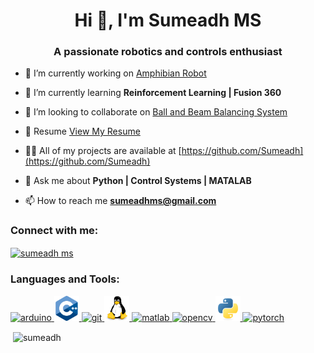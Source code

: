 <h1 align="center">Hi 👋, I'm Sumeadh MS</h1>
<h3 align="center">A passionate robotics and controls enthusiast</h3>

- 🔭 I’m currently working on [Amphibian Robot](https://github.com/AmphiBot24/Amphi)

- 🌱 I’m currently learning **Reinforcement Learning | Fusion 360**

- 👯 I’m looking to collaborate on [Ball and Beam Balancing System](https://drive.google.com/drive/folders/1jKYqg85THhRdYLeoeCvqAPgQPalOF2Uq?usp=sharing)

- 📄 Resume  [View My Resume](https://drive.google.com/file/d/1g-HRVEEcyRvqVLLIz4q5LL3WVyOIylaO/view?usp=drive_link)  

- 👨‍💻 All of my projects are available at [https://github.com/Sumeadh](https://github.com/Sumeadh)

- 💬 Ask me about **Python | Control Systems | MATALAB**

- 📫 How to reach me **sumeadhms@gmail.com**


<h3 align="left">Connect with me:</h3>
<p align="left">
<a href="https://linkedin.com/in/Sumeadh MS" target="blank"><img align="center" src="https://raw.githubusercontent.com/rahuldkjain/github-profile-readme-generator/master/src/images/icons/Social/linked-in-alt.svg" alt="sumeadh ms" height="30" width="40" /></a>
</p>

<h3 align="left">Languages and Tools:</h3>
<p align="left"> <a href="https://www.arduino.cc/" target="_blank" rel="noreferrer"> <img src="https://cdn.worldvectorlogo.com/logos/arduino-1.svg" alt="arduino" width="40" height="40"/> </a> <a href="https://www.w3schools.com/cpp/" target="_blank" rel="noreferrer"> <img src="https://raw.githubusercontent.com/devicons/devicon/master/icons/cplusplus/cplusplus-original.svg" alt="cplusplus" width="40" height="40"/> </a> <a href="https://git-scm.com/" target="_blank" rel="noreferrer"> <img src="https://www.vectorlogo.zone/logos/git-scm/git-scm-icon.svg" alt="git" width="40" height="40"/> </a> <a href="https://www.linux.org/" target="_blank" rel="noreferrer"> <img src="https://raw.githubusercontent.com/devicons/devicon/master/icons/linux/linux-original.svg" alt="linux" width="40" height="40"/> </a> <a href="https://www.mathworks.com/" target="_blank" rel="noreferrer"> <img src="https://upload.wikimedia.org/wikipedia/commons/2/21/Matlab_Logo.png" alt="matlab" width="40" height="40"/> </a> <a href="https://opencv.org/" target="_blank" rel="noreferrer"> <img src="https://www.vectorlogo.zone/logos/opencv/opencv-icon.svg" alt="opencv" width="40" height="40"/> </a> <a href="https://www.python.org" target="_blank" rel="noreferrer"> <img src="https://raw.githubusercontent.com/devicons/devicon/master/icons/python/python-original.svg" alt="python" width="40" height="40"/> </a> <a href="https://pytorch.org/" target="_blank" rel="noreferrer"> <img src="https://www.vectorlogo.zone/logos/pytorch/pytorch-icon.svg" alt="pytorch" width="40" height="40"/> </a> </p>

<p>&nbsp;<img align="center" src="https://github-readme-stats.vercel.app/api?username=sumeadh&show_icons=true&theme=synthwave&locale=en" alt="sumeadh" /></p>
